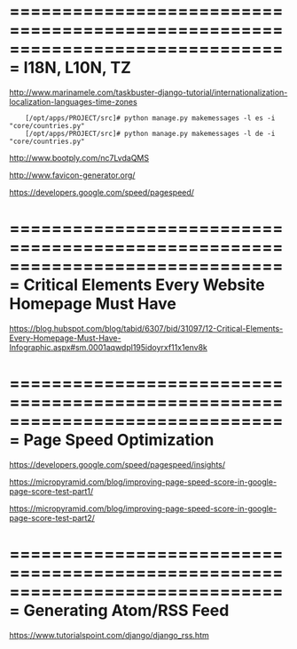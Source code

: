 ===============================================================================
I18N, L10N, TZ
===============================================================================

http://www.marinamele.com/taskbuster-django-tutorial/internationalization-localization-languages-time-zones

        [/opt/apps/PROJECT/src]# python manage.py makemessages -l es -i "core/countries.py"
        [/opt/apps/PROJECT/src]# python manage.py makemessages -l de -i "core/countries.py"

http://www.bootply.com/nc7LvdaQMS

http://www.favicon-generator.org/

https://developers.google.com/speed/pagespeed/


===============================================================================
Critical Elements Every Website Homepage Must Have
===============================================================================

https://blog.hubspot.com/blog/tabid/6307/bid/31097/12-Critical-Elements-Every-Homepage-Must-Have-Infographic.aspx#sm.0001aqwdpl195idoyrxf11x1env8k


===============================================================================
Page Speed Optimization
===============================================================================

https://developers.google.com/speed/pagespeed/insights/

https://micropyramid.com/blog/improving-page-speed-score-in-google-page-score-test-part1/

https://micropyramid.com/blog/improving-page-speed-score-in-google-page-score-test-part2/


===============================================================================
Generating Atom/RSS Feed
===============================================================================

https://www.tutorialspoint.com/django/django_rss.htm


